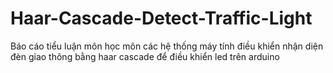 # Haar-Cascade-Detect-Traffic-Light
Báo cáo tiểu luận môn học môn các hệ thống máy tính điều khiển
nhận diện đèn giao thông bằng haar cascade để điều khiển
led trên arduino

